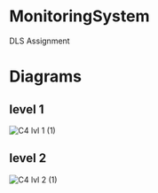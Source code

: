# MonitoringSystem
DLS Assignment

# Diagrams
## level 1
![C4 lvl 1 (1)](https://github.com/user-attachments/assets/466e8775-691d-422a-a8ae-270a72ab9ab6)

## level 2
![C4 lvl 2 (1)](https://github.com/user-attachments/assets/ca163b36-01e1-4681-88ce-2c1b64e0c3a0)
